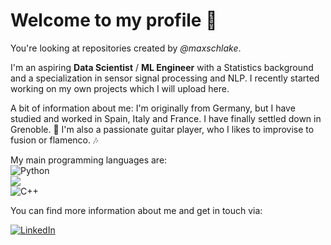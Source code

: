# Welcome to my profile :star2: <br/>

You're looking at repositories created by *@maxschlake*. <br/>

I'm an aspiring **Data Scientist** / **ML Engineer** with a Statistics background and a specialization in sensor signal processing and NLP. I recently started working on my own projects which I will upload here. <br/>

A bit of information about me: I'm originally from Germany, but I have studied and worked in Spain, Italy and France. I have finally settled down in Grenoble. 🥳 I'm also a passionate guitar player, who I likes to improvise to fusion or flamenco. :notes: <br/>

My main programming languages are: <br/>
![Python](https://img.shields.io/badge/python-3670A0?style=for-the-badge&logo=python&logoColor=ffdd54) <br/>
<img src="https://img.shields.io/badge/r-%23276DC3.svg?&style=for-the-badge&logo=r&logoColor=white"/> <br/>
![C++](https://img.shields.io/badge/c++-%2300599C.svg?style=for-the-badge&logo=c%2B%2B&logoColor=white) <br/>

You can find more information about me and get in touch via: <br/>

[![LinkedIn](https://img.shields.io/badge/Maximilian_Schlake-%230077B5.svg?style=flat&logo=linkedin&logoColor=white)](https://www.linkedin.com/in/maximilian-schlake-3451a1156/) <br/> <br/>

<!---
maxschlake/maxschlake is a ✨ special ✨ repository because its `README.md` (this file) appears on your GitHub profile.
You can click the Preview link to take a look at your changes.
--->



